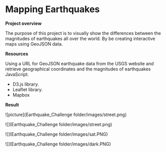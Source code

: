 # Mapping Earthquakes

**Project overview**

The purpose of this project is to visually show the differences between the magnitudes of earthquakes all over the world. By be creating interactive maps using GeoJSON data.

**Resources**

Using a URL for GeoJSON earthquake data from the USGS website and retrieve geographical coordinates and the magnitudes of earthquakes JavaScript.

- D3.js library.
- Leaflet library.
- Mapbox

**Result**

![picture](Earthquake_Challenge folder/images/street.png)

![](Earthquake_Challenge folder/images/street.png)

![](Earthquake_Challenge folder/images/sat.PNG)

![](Earthquake_Challenge folder/images/dark.PNG)


